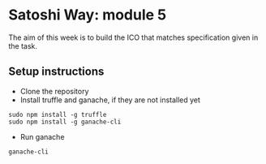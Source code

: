# Satoshi Way: module 5

The aim of this week is to build the ICO that matches specification given in the task.

## Setup instructions
* Clone the repository
* Install truffle and ganache, if they are not installed yet
``` 
sudo npm install -g truffle
sudo npm install -g ganache-cli
```
* Run ganache
```
ganache-cli

```
